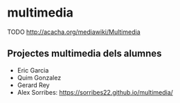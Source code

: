 # multimedia

TODO http://acacha.org/mediawiki/Multimedia

## Projectes multimedia dels alumnes

- Eric Garcia
- Quim Gonzalez
- Gerard Rey
- Alex Sorribes: https://sorribes22.github.io/multimedia/



